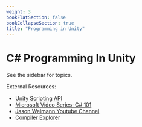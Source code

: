 ```yaml
---
weight: 3
bookFlatSection: false
bookCollapseSection: true
title: "Programming in Unity"
---
```


# C# Programming In Unity

See the sidebar for topics.



External Resources:

- [Unity Scripting API](https://docs.unity3d.com/ScriptReference/)
- [Microsoft Video Series: C# 101](https://docs.microsoft.com/en-us/shows/CSharp-101/)
- [Jason Weimann Youtube Channel](https://www.youtube.com/channel/UCX_b3NNQN5bzExm-22-NVVg)
- [Compiler Explorer](https://csharp.godbolt.org/)
